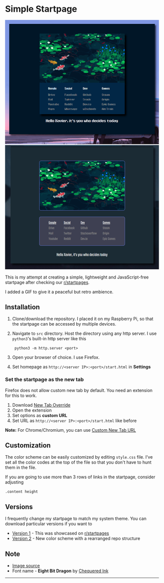 # Simple Startpage

![Version 2](screenshots/sample_v4.gif)
![Version 1](screenshots/sample_v1.gif)

This is my attempt at creating a simple, lightweight and JavaScript-free startpage after checking our [r/startpages][3].

I added a GIF to give it a peaceful but retro ambience.

## Installation

1. Clone/download the repository.
I placed it on my Raspberry Pi, so that the startpage can be accessed by multiple devices.
2. Navigate to `src` directory.
Host the directory using any http server.
I use `python3`'s built-in http server like this

		python3 -m http.server <port> 

3. Open your browser of choice.
I use Firefox.
4. Set homepage as `http://<server IP>:<port>/start.html` in **Settings**

### Set the startpage as the new tab

Firefox does not allow custom new tab by default.
You need an extension for this to work.

1. Download [New Tab Override][1]
2. Open the extension
3. Set options as **custom URL**
4. Set URL as `http://<server IP>:<port>/start.html` like before

**Note:** For Chrome/Chromium, you can use [Custom New Tab URL][6]

## Customization

The color scheme can be easily customized by editing `style.css` file.
I've set all the color codes at the top of the file so that you don't have to hunt them in the file.

If you are going to use more than 3 rows of links in the startpage, consider adjusting

	.content height

## Versions

I frequently change my startpage to match my system theme.
You can download particular versions if you want to

* [Version 1][7] - This was showcased on [r/startpages][5]
* [Version 2][8] - New color scheme with a rearranged repo structure

## Note

* [Image source][2]
* Font name - **Eight Bit Dragon** by [Chequered Ink][4]

---

[1]: https://addons.mozilla.org/en-US/firefox/addon/new-tab-override/
[2]: https://1041uuu.tumblr.com/
[3]: https://reddit.com/r/startpages
[4]: https://chequered.ink
[5]: https://www.reddit.com/r/startpages/comments/id5qvh/not_very_original_but_its_mine/
[6]: https://chrome.google.com/webstore/detail/custom-new-tab-url/mmjbdbjnoablegbkcklggeknkfcjkjia
[7]: https://github.com/thexavier666/simple_startpage/tree/77ff07c171e45b5ca37ca92ad8a99caea88b532d
[8]: https://github.com/thexavier666/simple_startpage/tree/a35fe7102c78d75506f613594641a40a398a5a30
